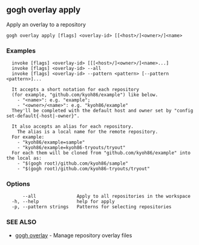 ## gogh overlay apply

Apply an overlay to a repository

```
gogh overlay apply [flags] <overlay-id> [[<host>/]<owner>/]<name>
```

### Examples

```
  invoke [flags] <overlay-id> [[[<host>/]<owner>/]<name>...]
  invoke [flags] <overlay-id> --all
  invoke [flags] <overlay-id> --pattern <pattern> [--pattern <pattern>]...

  It accepts a short notation for each repository
  (for example, "github.com/kyoh86/example") like below.
    - "<name>": e.g. "example"; 
    - "<owner>/<name>": e.g. "kyoh86/example"
  They'll be completed with the default host and owner set by "config set-default{-host|-owner}".

  It also accepts an alias for each repository.
	The alias is a local name for the remote repository.
  For example:
    - "kyoh86/example=sample"
    - "kyoh86/example=kyoh86-tryouts/tryout"
  For each them will be cloned from "github.com/kyoh86/example" into the local as:
    - "$(gogh root)/github.com/kyoh86/sample"
    - "$(gogh root)/github.com/kyoh86-tryouts/tryout"
```

### Options

```
      --all               Apply to all repositories in the workspace
  -h, --help              help for apply
  -p, --pattern strings   Patterns for selecting repositories
```

### SEE ALSO

* [gogh overlay](gogh_overlay.md)	 - Manage repository overlay files

